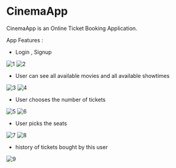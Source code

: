 # CinemaApp
CinemaApp is an Online Ticket Booking Application.

App Features :
- Login , Signup

![1](https://user-images.githubusercontent.com/35397045/108284306-a5262500-718d-11eb-9873-26cbe9d89b71.PNG) ![2](https://user-images.githubusercontent.com/35397045/108284415-d868b400-718d-11eb-8425-34b80e961a71.PNG)
- User can see all available movies and all available showtimes

![3](https://user-images.githubusercontent.com/35397045/108284541-15cd4180-718e-11eb-82cd-2ea51111c99b.PNG) ![4](https://user-images.githubusercontent.com/35397045/108284592-339aa680-718e-11eb-98d2-d1d736920d8e.PNG)
- User chooses the number of tickets


![5](https://user-images.githubusercontent.com/35397045/108284647-4f9e4800-718e-11eb-968f-c8d5743ed8f5.PNG) ![6](https://user-images.githubusercontent.com/35397045/108284690-604ebe00-718e-11eb-836f-7239f9aacb79.PNG)
- User picks the seats

![7](https://user-images.githubusercontent.com/35397045/108284725-6f357080-718e-11eb-909b-2c3a67eb2455.PNG) ![8](https://user-images.githubusercontent.com/35397045/108284760-82484080-718e-11eb-9075-bc00f06da4d8.PNG)
- history of tickets bought by this user


![9](https://user-images.githubusercontent.com/35397045/108284791-912ef300-718e-11eb-8c4a-41c5f4332916.PNG)
